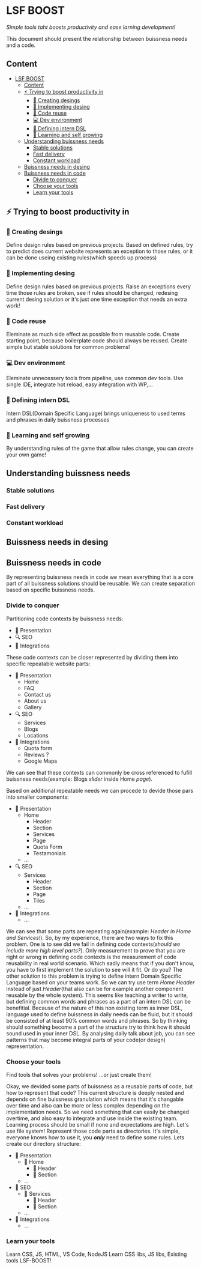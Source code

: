 # LSF BOOST

*Simple tools taht boosts productivity and ease larning development!*

This document should present the relationship between buissness needs and a code. 

## Content

- [LSF BOOST](#lsf-boost)
  - [Content](#content)
  - [⚡ Trying to boost productivity in](#-trying-to-boost-productivity-in)
    - [🎨 Creating desings](#-creating-desings)
    - [🍕 Implementing desing](#-implementing-desing)
    - [📄 Code reuse](#-code-reuse)
    - [💻 Dev environment](#-dev-environment)
    - [💬 Defining intern DSL](#-defining-intern-dsl)
    - [👾 Learning and self growing](#-learning-and-self-growing)
  - [Understanding buissness needs](#understanding-buissness-needs)
    - [Stable solutions](#stable-solutions)
    - [Fast delivery](#fast-delivery)
    - [Constant workload](#constant-workload)
  - [Buissness needs in desing](#buissness-needs-in-desing)
  - [Buissness needs in code](#buissness-needs-in-code)
    - [Divide to conquer](#divide-to-conquer)
    - [Choose your tools](#choose-your-tools)
    - [Learn your tools](#learn-your-tools)

## ⚡ Trying to boost productivity in

### 🎨 Creating desings
Define design rules based on previous projects. Based on defined rules, try to predict does current website represents an exception to those rules, or it can be done useing existing rules(which speeds up process)

### 🍕 Implementing desing 
Define design rules based on previous projects. Raise an exceptions every time those rules are broken, see if rules should be changed, redesing current desing solution or it's just one time exception that needs an extra work!

### 📄 Code reuse
Eleminate as much side effect as possible from reusable code. Create starting point, because boilerplate code should always be reused. Create simple but stable solutions for common problems!

### 💻 Dev environment
Eleminate unnecessery tools from pipeline, use common dev tools. Use single IDE, integrate hot reload, easy integration with WP,...

### 💬 Defining intern DSL
Intern DSL(Domain Specific Language) brings uniqueness to used terms and phrases in daily buissness processes

### 👾 Learning and self growing
By understanding rules of the game that allow rules change, you can create your own game!


## Understanding buissness needs

### Stable solutions

### Fast delivery

### Constant workload


## Buissness needs in desing

## Buissness needs in code

By representing buissness needs in code we mean everything that is a core part of all buissness solutions should be reusable. We can create separation based on specific buissness needs.

### Divide to conquer

Partitioning code contexts by buissness needs:
- 🎁 Presentation
- 🔍 SEO
- 🍌 Integrations

These code contexts can be closer represented by dividing them into specific repeatable website parts:
- 🎁 Presentation
  - Home
  - FAQ
  - Contact us
  - About us
  - Gallery
- 🔍 SEO
  - Services
  - Blogs
  - Locations
- 🍌 Integrations
  - Quota form
  - Reviews ?
  - Google Maps

We can see that these contexts can commonly be cross referenced to fufill buissness needs(example: Blogs *slider* inside Home *page*).

Based on additional repeatable needs we can procede to devide those pars into smaller components:
- 🎁 Presentation
  - Home
    - Header
    - Section
    - Services
    - Page
    - Quota Form
    - Testamonials
  - ...
- 🔍 SEO
  - Services
    - Header
    - Section
    - Page
    - Tiles
  - ...
- 🍌 Integrations
  - ...

We can see that some parts are repeating again(example: *Header in Home and Services!*). So, by my experience, there are two ways to fix this problem. One is to see did we fail in defining code contexts(*should we include more high level parts?*). Only measurement to prove that you are right or wrong in defining code contexts is the measurement of code reusability in real world scenario. Which sadly means that if you don't know, you have to first implement the solution to see will it fit. Or do you? The other solution to this problem is trying to define intern Domain Specific Language based on your teams work. So we can try use term *Home Header* instead of just *Header*(that also can be for example another component reusable by the whole system). This seems like teaching a writer to write, but defining common words and phrases as a part of an intern DSL can be benefitial. Because of the nature of this non existing term as inner DSL, language used to define buissness in daily needs can be fluid, but it should be consisted of at least 90% common words and phrases. So by thinking should something become a part of the structure try to think how it should sound used in your inner DSL. By analysing daily talk about job, you can see patterns that may become integral parts of your code(or design) representation.

### Choose your tools

Find tools that solves your problems! ...or just create them!

Okay, we devided some parts of buissness as a reusable parts of code, but how to represent that code? This current structure is deeply nested and depends on fine buissness granulation which means that it's changable over time and also can be more or less complex depending on the implementation needs. So we need something that can easily be changed overtime, and also easy to integrate and use inside the existing team. Learning process should be small if none and expectations are high. Let's use file system! Represent those code parts as directories. It's simple, everyone knows how to use it, you ***only*** need to define some rules. Lets create our directory structure:

- 📁 Presentation
  - 📁 Home
    - 📁 Header
    - 📁 Section
  - ...
- 📁 SEO
  - 📁 Services
    - 📁 Header
    - 📁 Section
  - ...
- 📁 Integrations
  - ...



### Learn your tools

Learn CSS, JS, HTML, VS Code, NodeJS
Learn CSS libs, JS libs, Existing tools
LSF-BOOST!